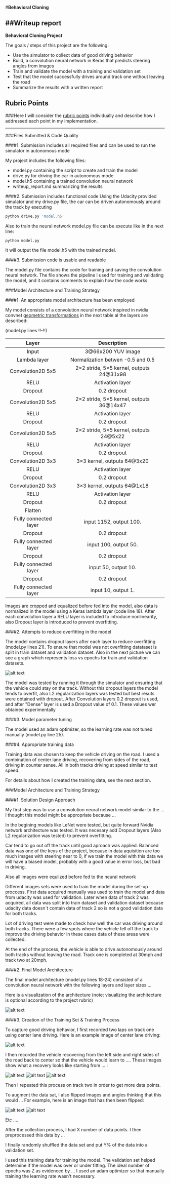 #**Behavioral Cloning** 

##Writeup report
---

**Behavioral Cloning Project**

The goals / steps of this project are the following:
* Use the simulator to collect data of good driving behavior
* Build, a convolution neural network in Keras that predicts steering angles from images
* Train and validate the model with a training and validation set
* Test that the model successfully drives around track one without leaving the road
* Summarize the results with a written report


[//]: # (Image References)

[image1]: ./write_up_images/ErrorLoss.png "Error Loss"
[image2]: ./examples/placeholder.png "Grayscaling"
[image3]: ./examples/placeholder_small.png "Recovery Image"
[image4]: ./examples/placeholder_small.png "Recovery Image"
[image5]: ./examples/placeholder_small.png "Recovery Image"
[image6]: ./examples/placeholder_small.png "Normal Image"
[image7]: ./examples/placeholder_small.png "Flipped Image"

## Rubric Points
###Here I will consider the [rubric points](https://review.udacity.com/#!/rubrics/432/view) individually and describe how I addressed each point in my implementation.  

---
###Files Submitted & Code Quality

####1. Submission includes all required files and can be used to run the simulator in autonomous mode

My project includes the following files:
* model.py containing the script to create and train the model
* drive.py for driving the car in autonomous mode
* model.h5 containing a trained convolution neural network 
* writeup_report.md summarizing the results

####2. Submission includes functional code
Using the Udacity provided simulator and my drive.py file, the car can be driven autonomously around the track by executing 
```sh
python drive.py 'model.h5'
```
Also to train the neural network model.py file can be execute like in the next line:
```sh
python model.py
```
It will output the file model.h5 with the trained model.

####3. Submission code is usable and readable

The model.py file contains the code for training and saving the convolution neural network. The file shows the pipeline I used for training and validating the model, and it contains comments to explain how the code works.

###Model Architecture and Training Strategy

####1. An appropriate model architecture has been employed

My model consists of a convolution neural network inspired in nvidia convnet [geometric transformations](https://devblogs.nvidia.com/parallelforall/deep-learning-self-driving-cars/) in the next table al the layers are described:

(model.py lines !!-!!) 

| Layer         		|     Description	        					| 
|:---------------------:|:---------------------------------------------:| 
| Input         		| 3@66x200 YUV image   							| 
| Lambda layer    	| Normalization betwen -0.5 and 0.5 |
| Convolution2D 5x5     	| 2×2 stride, 5×5 kernel, outputs 24@31x98 	|
| RELU					|	Activation layer			|
| Dropout					|	0.2	dropout 				|
| Convolution2D 5x5     	| 2×2 stride, 5×5 kernel, outputs 36@14x47 	|
| RELU					|	Activation layer			|
| Dropout					|	0.2	dropout 				|
| Convolution2D 5x5     	| 2×2 stride, 5×5 kernel, outputs 24@5x22 	|
| RELU					|	Activation layer			|
| Dropout					|	0.2	dropout 				|
| Convolution2D 3x3     	| 3×3 kernel, outputs 64@3x20 	|
| RELU					|	Activation layer			|
| Dropout					|	0.2	dropout 				|
| Convolution2D 3x3     	| 3×3 kernel, outputs 64@1x18 	|
| RELU					|	Activation layer			|
| Dropout					|	0.2	dropout 				|
| Flatten					|	 				|
| Fully connected	layer	| input 1152, output 100.        				|
| Dropout					|	0.2	dropout 				|
| Fully connected	layer	| input 100, output 50.        				|
| Dropout					|	0.2	dropout 				|
| Fully connected	layer	| input 50, output 10.        				|
| Dropout					|	0.2	dropout 				|
| Fully connected	layer	| input 10, output 1.        				|

Images are cropped and equalized before fed into the model, also data is normalized in the model using a Keras lambda layer (code line 18). 
After each convolution layer a RELU layer is included to introduce nonlinearity, also Dropout layer is introduced to prevent overfitting.

####2. Attempts to reduce overfitting in the model

The model contains dropout layers after each layer to reduce overfitting (model.py lines 21). To ensure that model was not overfitting datataset is split in train dataset and validation dataset. Also in the next picture we can see a graph which represents loss vs epochs for train and validation datasets.

![alt text][image1]

The model was tested by running it through the simulator and ensuring that the vehicle could stay on the track.
Without this dropout layers the model tends to overfit, also L2 regularization layers was tested but best resuts were obtained with dropout. After Convolution layers 0.2 dropout is used, and after "Dense" layer is used a Dropout value of 0.1. These values wer obtained experimentally

####3. Model parameter tuning

The model used an adam optimizer, so the learning rate was not tuned manually (model.py line 25).

####4. Appropriate training data

Training data was chosen to keep the vehicle driving on the road. I used a combination of center lane driving, recovering from sides of the road, driving in counter sense. All in both tracks driving at speed similar to test speed.

For details about how I created the training data, see the next section. 

###Model Architecture and Training Strategy

####1. Solution Design Approach

My first step was to use a convolution neural network model similar to the ... I thought this model might be appropriate because ...

In the begining models like LeNet were tested, but quite forward Nvidia network architecture was tested. It was necesary add Dropout layers (Also L2 regularization was tested) to prevent overfitting.

Car tend to go out off the track until good aproach was applied. Balanced data was one of the keys of the project, because in data aquisition are too much images with steering near to 0, if we train the model with this data we will have a biased model, probably with a good value in error loss, but bad in driving.

Also all images were equlized before fed to the neural network

Different images sets were used to train the model during the set-up proccess. 
First data acquired manually was used to train the model and data from udacity was used for validation. Later when data of track 2 was acquired, all data was split into train dataset and validation dataset because udacity data doesn´t contain data of track 2 so is not a good validation data for both tracks.

Lot of driving test were made to check how well the car was driving around both tracks. There were a few spots where the vehicle fell off the track to improve the driving behavior in these cases data of these areas were collected.

At the end of the process, the vehicle is able to drive autonomously around both tracks without leaving the road. Track one is completed at 30mph and track two at 20mph.

####2. Final Model Architecture

The final model architecture (model.py lines 18-24) consisted of a convolution neural network with the following layers and layer sizes ...

Here is a visualization of the architecture (note: visualizing the architecture is optional according to the project rubric)

![alt text][image1]

####3. Creation of the Training Set & Training Process

To capture good driving behavior, I first recorded two laps on track one using center lane driving. Here is an example image of center lane driving:

![alt text][image2]

I then recorded the vehicle recovering from the left side and right sides of the road back to center so that the vehicle would learn to .... These images show what a recovery looks like starting from ... :

![alt text][image3]
![alt text][image4]
![alt text][image5]

Then I repeated this process on track two in order to get more data points.

To augment the data sat, I also flipped images and angles thinking that this would ... For example, here is an image that has then been flipped:

![alt text][image6]
![alt text][image7]

Etc ....

After the collection process, I had X number of data points. I then preprocessed this data by ...


I finally randomly shuffled the data set and put Y% of the data into a validation set. 

I used this training data for training the model. The validation set helped determine if the model was over or under fitting. The ideal number of epochs was Z as evidenced by ... I used an adam optimizer so that manually training the learning rate wasn't necessary.
